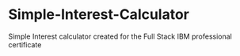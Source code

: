 # Simple-Interest-Calculator
Simple Interest calculator created for the Full Stack IBM professional certificate
